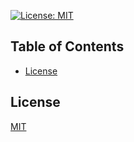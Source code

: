 
[![License: MIT](https://img.shields.io/badge/License-MIT-yellow.svg)](https://opensource.org/licenses/MIT) 
## Table of Contents
- [License](#license)

  
## License
[MIT](https://opensource.org/license/mit/)
    